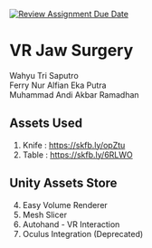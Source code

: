 [![Review Assignment Due Date](https://classroom.github.com/assets/deadline-readme-button-24ddc0f5d75046c5622901739e7c5dd533143b0c8e959d652212380cedb1ea36.svg)](https://classroom.github.com/a/bzjZMcq3)

# VR Jaw Surgery

Wahyu Tri Saputro <br/>
Ferry Nur Alfian Eka Putra <br/>
Muhammad Andi Akbar Ramadhan <br/>

## Assets Used
1. Knife : https://skfb.ly/opZtu
2. Table : https://skfb.ly/6RLWO
## Unity Assets Store
4. Easy Volume Renderer
5. Mesh Slicer
6. Autohand - VR Interaction
7. Oculus Integration (Deprecated)
